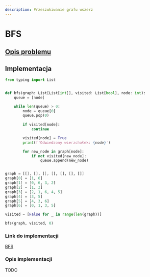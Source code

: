 ```yaml
---
description: Przeszukiwanie grafu wszerz
---
```


# BFS

## [Opis problemu](../../../../algorithms/graphs/bfs.md)


## Implementacja

```python
from typing import List


def bfs(graph: List[List[int]], visited: List[bool], node: int):
    queue = [node]

    while len(queue) > 0:
        node = queue[0]
        queue.pop(0)
        
        if visited[node]:
            continue

        visited[node] = True
        print(f'Odwiedzony wierzchołek: {node}')

        for new_node in graph[node]:
            if not visited[new_node]:
                queue.append(new_node)


graph = [[], [], [], [], [], [], []]
graph[0] = [1, 6]
graph[1] = [0, 6, 3, 2]
graph[2] = [1, 3]
graph[3] = [2, 1, 6, 4, 5]
graph[4] = [3, 5]
graph[5] = [4, 3, 6]
graph[6] = [0, 1, 3, 5]

visited = [False for _ in range(len(graph))]

bfs(graph, visited, 0)
```

### Link do implementacji

[BFS](https://ideone.com/X87JSj)

### Opis implementacji

TODO
